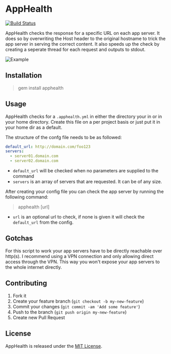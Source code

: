 # AppHealth
[![Build Status](https://travis-ci.org/djfpaagman/apphealth.png?branch=master)](https://travis-ci.org/djfpaagman/apphealth)

AppHealth checks the response for a specific URL on each app server. It does so by overwriting the Host header to the original hostname to trick
the app server in serving the correct content. It also speeds up the check by creating a seperate thread for each request and outputs to stdout.

![Example](http://springest-monosnap.s3-website-eu-west-1.amazonaws.com/tn2rlqi0ibwfqgr00ahg.png)

## Installation
> gem install apphealth

## Usage
AppHealth checks for a `.apphealth.yml` in either the directory your in or in your home directory. Create this file on a per project basis or just put it in your home dir as a default.

The structure of the confg file needs to be as followed:

```yaml
default_url: http://domain.com/foo123
servers:
  - server01.domain.com
  - server02.domain.com
```

* `default_url` will be checked when no parameters are supplied to the command
* `servers` is an array of servers that are requested. It can be of any size.

After creating your config file you can check the app server by running the following command:

> apphealth [url]

* `url` is an optional url to check, if none is given it will check the `default_url` from the config.

## Gotchas
For this script to work your app servers have to be directly reachable over http(s). I recommend using a VPN connection and only allowing direct access through the VPN. This way you won't expose your app servers to the whole internet directly.

## Contributing

1. Fork it
2. Create your feature branch (`git checkout -b my-new-feature`)
3. Commit your changes (`git commit -am 'Add some feature'`)
4. Push to the branch (`git push origin my-new-feature`)
5. Create new Pull Request

## License
AppHealth is released under the [MIT License](LICENSE).
